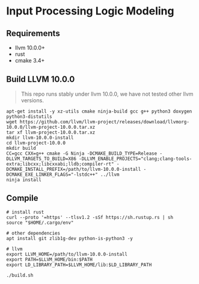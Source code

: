 # Input Processing Logic Modeling

## Requirements
- llvm 10.0.0+
- rust
- cmake 3.4+

## Build LLVM 10.0.0

> This repo runs stably under llvm 10.0.0, we have not tested other llvm versions.

```
apt-get install -y xz-utils cmake ninja-build gcc g++ python3 doxygen python3-distutils
wget https://github.com/llvm/llvm-project/releases/download/llvmorg-10.0.0/llvm-project-10.0.0.tar.xz
tar xf llvm-project-10.0.0.tar.xz
mkdir llvm-10.0.0-install
cd llvm-project-10.0.0
mkdir build
CC=gcc CXX=g++ cmake -G Ninja -DCMAKE_BUILD_TYPE=Release -DLLVM_TARGETS_TO_BUILD=X86 -DLLVM_ENABLE_PROJECTS="clang;clang-tools-extra;libcxx;libcxxabi;lldb;compiler-rt" -DCMAKE_INSTALL_PREFIX=/path/to/llvm-10.0.0-install -DCMAKE_EXE_LINKER_FLAGS="-lstdc++" ../llvm
ninja install
```

## Compile
```
# install rust
curl --proto '=https' --tlsv1.2 -sSf https://sh.rustup.rs | sh
source "$HOME/.cargo/env"

# other dependencies
apt install git zlib1g-dev python-is-python3 -y

# llvm
export LLVM_HOME=/path/to/llvm-10.0.0-install
export PATH=$LLVM_HOME/bin:$PATH
export LD_LIBRARY_PATH=$LLVM_HOME/lib:$LD_LIBRARY_PATH

./build.sh
```
